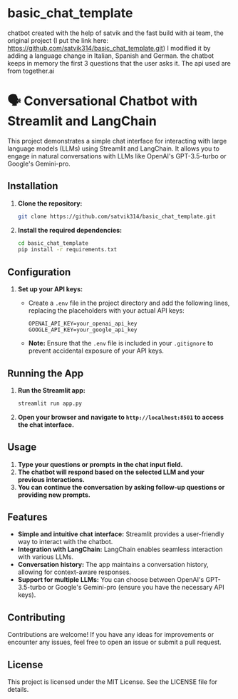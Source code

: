# basic_chat_template


chatbot created with the help of satvik and the fast build with ai team, the original project (I put the link here: https://github.com/satvik314/basic_chat_template.git) I modified it by adding a language change in Italian, Spanish and German. the chatbot keeps in memory the first 3 questions that the user asks it. The api used are from together.ai


# 🗣️ Conversational Chatbot with Streamlit and LangChain

This project demonstrates a simple chat interface for interacting with large language models (LLMs) using Streamlit and LangChain. It allows you to engage in natural conversations with LLMs like OpenAI's GPT-3.5-turbo or Google's Gemini-pro.

## Installation

1. **Clone the repository:**

   ```bash
   git clone https://github.com/satvik314/basic_chat_template.git
   ```

2. **Install the required dependencies:**

   ```bash
   cd basic_chat_template
   pip install -r requirements.txt
   ```

## Configuration

1. **Set up your API keys:**

   - Create a `.env` file in the project directory and add the following lines, replacing the placeholders with your actual API keys:

     ```
     OPENAI_API_KEY=your_openai_api_key
     GOOGLE_API_KEY=your_google_api_key
     ```

   - **Note:** Ensure that the `.env` file is included in your `.gitignore` to prevent accidental exposure of your API keys.

## Running the App

1. **Run the Streamlit app:**

   ```bash
   streamlit run app.py
   ```

2. **Open your browser and navigate to `http://localhost:8501` to access the chat interface.**

## Usage

1. **Type your questions or prompts in the chat input field.**
2. **The chatbot will respond based on the selected LLM and your previous interactions.**
3. **You can continue the conversation by asking follow-up questions or providing new prompts.**

## Features

- **Simple and intuitive chat interface:** Streamlit provides a user-friendly way to interact with the chatbot.
- **Integration with LangChain:** LangChain enables seamless interaction with various LLMs.
- **Conversation history:** The app maintains a conversation history, allowing for context-aware responses.
- **Support for multiple LLMs:** You can choose between OpenAI's GPT-3.5-turbo or Google's Gemini-pro (ensure you have the necessary API keys).

## Contributing

Contributions are welcome! If you have any ideas for improvements or encounter any issues, feel free to open an issue or submit a pull request.


## License

This project is licensed under the MIT License. See the LICENSE file for details.
